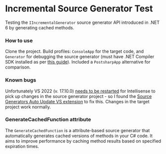 # Incremental Source Generator Test

Testing the `IIncrementalGenerator` source generator API introduced in .NET 6 by generating cached methods.

### How to use

Clone the project. Build profiles: `ConsoleApp` for the target code, and `Generator` for debugging the source generator (must have .NET Compiler SDK installed as per [this guide](https://github.com/JoanComasFdz/dotnet-how-to-debug-source-generator-vs2022)). Included a `PostsharpApp` alternative for comparison.

### Known bugs

Unfortunately VS 2022 (v. 17.10.0) [needs to be restarted](https://github.com/dotnet/roslyn/issues/50451) for Intellisense to pick up changes in the source generator project - so I found the [Source Generators Auto Update VS extension](https://marketplace.visualstudio.com/items?itemName=AlexanderGayko.AutoUpdateAssemblyName&ssr=false#review-details) to fix this. Changes in the target project work normally.

### GenerateCachedFunction attribute

The `GenerateCachedFunction` is a attribute-based source generator that automatically generates cached versions of methods in your C# code. It aims to improve performance by caching method results based on specified expiration times.